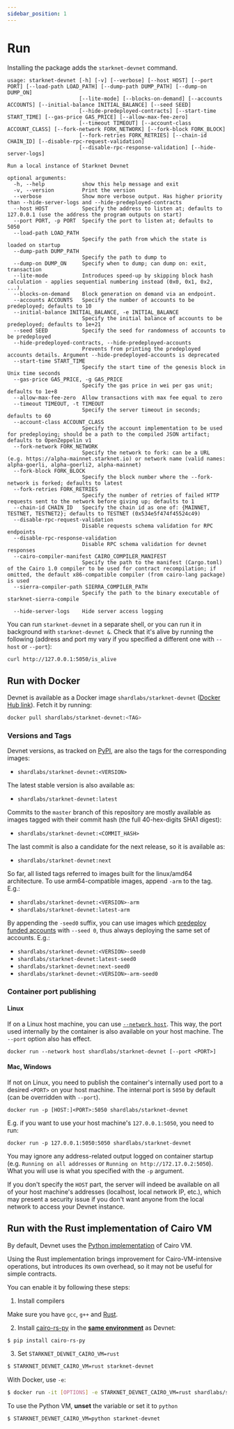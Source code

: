 ```yaml
---
sidebar_position: 1
---
```


# Run

Installing the package adds the `starknet-devnet` command.

```text
usage: starknet-devnet [-h] [-v] [--verbose] [--host HOST] [--port PORT] [--load-path LOAD_PATH] [--dump-path DUMP_PATH] [--dump-on DUMP_ON]
                       [--lite-mode] [--blocks-on-demand] [--accounts ACCOUNTS] [--initial-balance INITIAL_BALANCE] [--seed SEED]
                       [--hide-predeployed-contracts] [--start-time START_TIME] [--gas-price GAS_PRICE] [--allow-max-fee-zero]
                       [--timeout TIMEOUT] [--account-class ACCOUNT_CLASS] [--fork-network FORK_NETWORK] [--fork-block FORK_BLOCK]
                       [--fork-retries FORK_RETRIES] [--chain-id CHAIN_ID] [--disable-rpc-request-validation]
                       [--disable-rpc-response-validation] [--hide-server-logs]

Run a local instance of Starknet Devnet

optional arguments:
  -h, --help            show this help message and exit
  -v, --version         Print the version
  --verbose             Show more verbose output. Has higher priority than --hide-server-logs and --hide-predeployed-contracts
  --host HOST           Specify the address to listen at; defaults to 127.0.0.1 (use the address the program outputs on start)
  --port PORT, -p PORT  Specify the port to listen at; defaults to 5050
  --load-path LOAD_PATH
                        Specify the path from which the state is loaded on startup
  --dump-path DUMP_PATH
                        Specify the path to dump to
  --dump-on DUMP_ON     Specify when to dump; can dump on: exit, transaction
  --lite-mode           Introduces speed-up by skipping block hash calculation - applies sequential numbering instead (0x0, 0x1, 0x2, ...).
  --blocks-on-demand    Block generation on demand via an endpoint.
  --accounts ACCOUNTS   Specify the number of accounts to be predeployed; defaults to 10
  --initial-balance INITIAL_BALANCE, -e INITIAL_BALANCE
                        Specify the initial balance of accounts to be predeployed; defaults to 1e+21
  --seed SEED           Specify the seed for randomness of accounts to be predeployed
  --hide-predeployed-contracts, --hide-predeployed-accounts
                        Prevents from printing the predeployed accounts details. Argument --hide-predeployed-accounts is deprecated 
  --start-time START_TIME
                        Specify the start time of the genesis block in Unix time seconds
  --gas-price GAS_PRICE, -g GAS_PRICE
                        Specify the gas price in wei per gas unit; defaults to 1e+8
  --allow-max-fee-zero  Allow transactions with max fee equal to zero
  --timeout TIMEOUT, -t TIMEOUT
                        Specify the server timeout in seconds; defaults to 60
  --account-class ACCOUNT_CLASS
                        Specify the account implementation to be used for predeploying; should be a path to the compiled JSON artifact; defaults to OpenZeppelin v1
  --fork-network FORK_NETWORK
                        Specify the network to fork: can be a URL (e.g. https://alpha-mainnet.starknet.io) or network name (valid names: alpha-goerli, alpha-goerli2, alpha-mainnet)
  --fork-block FORK_BLOCK
                        Specify the block number where the --fork-network is forked; defaults to latest
  --fork-retries FORK_RETRIES
                        Specify the number of retries of failed HTTP requests sent to the network before giving up; defaults to 1
  --chain-id CHAIN_ID   Specify the chain id as one of: {MAINNET, TESTNET, TESTNET2}; defaults to TESTNET (0x534e5f474f45524c49)
  --disable-rpc-request-validation
                        Disable requests schema validation for RPC endpoints
  --disable-rpc-response-validation
                        Disable RPC schema validation for devnet responses
  --cairo-compiler-manifest CAIRO_COMPILER_MANIFEST
                        Specify the path to the manifest (Cargo.toml) of the Cairo 1.0 compiler to be used for contract recompilation; if omitted, the default x86-compatible compiler (from cairo-lang package) is used
  --sierra-compiler-path SIERRA_COMPILER_PATH
                        Specify the path to the binary executable of starknet-sierra-compile

  --hide-server-logs    Hide server access logging
```

You can run `starknet-devnet` in a separate shell, or you can run it in background with `starknet-devnet &`.
Check that it's alive by running the following (address and port my vary if you specified a different one with `--host` or `--port`):

```bash
curl http://127.0.0.1:5050/is_alive
```

## Run with Docker

Devnet is available as a Docker image `shardlabs/starknet-devnet` ([Docker Hub link](https://hub.docker.com/repository/docker/shardlabs/starknet-devnet)). Fetch it by running:

```bash
docker pull shardlabs/starknet-devnet:<TAG>
```

### Versions and Tags

Devnet versions, as tracked on [PyPI](https://pypi.org/project/starknet-devnet/#history), are also the tags for the corresponding images:

- `shardlabs/starknet-devnet:<VERSION>`

The latest stable version is also available as:

- `shardlabs/starknet-devnet:latest`

Commits to the `master` branch of this repository are mostly available as images tagged with their commit hash (the full 40-hex-digits SHA1 digest):

- `shardlabs/starknet-devnet:<COMMIT_HASH>`

The last commit is also a candidate for the next release, so it is available as:

- `shardlabs/starknet-devnet:next`

So far, all listed tags referred to images built for the linux/amd64 architecture. To use arm64-compatible images, append `-arm` to the tag. E.g.:

- `shardlabs/starknet-devnet:<VERSION>-arm`
- `shardlabs/starknet-devnet:latest-arm`

By appending the `-seed0` suffix, you can use images which [predeploy funded accounts](#predeployed-accounts) with `--seed 0`, thus always deploying the same set of accounts. E.g.:

- `shardlabs/starknet-devnet:<VERSION>-seed0`
- `shardlabs/starknet-devnet:latest-seed0`
- `shardlabs/starknet-devnet:next-seed0`
- `shardlabs/starknet-devnet:<VERSION>-arm-seed0`

### Container port publishing

#### Linux

If on a Linux host machine, you can use [`--network host`](https://docs.docker.com/network/host/). This way, the port used internally by the container is also available on your host machine. The `--port` option also has effect.

```text
docker run --network host shardlabs/starknet-devnet [--port <PORT>]
```

#### Mac, Windows

If not on Linux, you need to publish the container's internally used port to a desired `<PORT>` on your host machine. The internal port is `5050` by default (can be overridden with `--port`).

```text
docker run -p [HOST:]<PORT>:5050 shardlabs/starknet-devnet
```

E.g. if you want to use your host machine's `127.0.0.1:5050`, you need to run:

```text
docker run -p 127.0.0.1:5050:5050 shardlabs/starknet-devnet
```

You may ignore any address-related output logged on container startup (e.g. `Running on all addresses` or `Running on http://172.17.0.2:5050`). What you will use is what you specified with the `-p` argument.

If you don't specify the `HOST` part, the server will indeed be available on all of your host machine's addresses (localhost, local network IP, etc.), which may present a security issue if you don't want anyone from the local network to access your Devnet instance.

## Run with the Rust implementation of Cairo VM

By default, Devnet uses the [Python implementation](https://github.com/starkware-libs/cairo-lang/) of Cairo VM.

Using the Rust implementation brings improvement for Cairo-VM-intensive operations, but introduces its own overhead, so it may not be useful for simple contracts.

You can enable it by following these steps:

1. Install compilers

Make sure you have `gcc`, `g++` and [Rust](https://www.rust-lang.org/tools/install).

2. Install [cairo-rs-py](https://github.com/lambdaclass/cairo-rs-py) in the [**same environment**](https://docs.python.org/3/library/venv.html) as Devnet:

```bash
$ pip install cairo-rs-py
```

3. Set `STARKNET_DEVNET_CAIRO_VM=rust`

```bash
$ STARKNET_DEVNET_CAIRO_VM=rust starknet-devnet
```

With Docker, use `-e`:

```bash
$ docker run -it [OPTIONS] -e STARKNET_DEVNET_CAIRO_VM=rust shardlabs/starknet-devnet [ARGS]
```

To use the Python VM, **unset** the variable or set it to `python`

```bash
$ STARKNET_DEVNET_CAIRO_VM=python starknet-devnet
```
